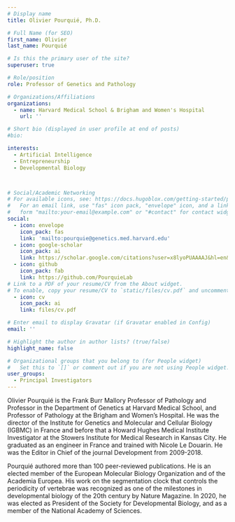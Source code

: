 ```yaml
---
# Display name
title: Olivier Pourquié, Ph.D.

# Full Name (for SEO)
first_name: Olivier
last_name: Pourquié

# Is this the primary user of the site?
superuser: true

# Role/position
role: Professor of Genetics and Pathology

# Organizations/Affiliations
organizations:
  - name: Harvard Medical School & Brigham and Women's Hospital
    url: ''

# Short bio (displayed in user profile at end of posts)
#bio: 

interests:
  - Artificial Intelligence
  - Entrepreneurship
  - Developmental Biology



# Social/Academic Networking
# For available icons, see: https://docs.hugoblox.com/getting-started/page-builder/#icons
#   For an email link, use "fas" icon pack, "envelope" icon, and a link in the
#   form "mailto:your-email@example.com" or "#contact" for contact widget.
social:
  - icon: envelope
    icon_pack: fas
    link: 'mailto:pourquie@genetics.med.harvard.edu'
  - icon: google-scholar
    icon_pack: ai
    link: https://scholar.google.com/citations?user=x8lyoPUAAAAJ&hl=en&oi=ao
  - icon: github
    icon_pack: fab
    link: https://github.com/PourquieLab
# Link to a PDF of your resume/CV from the About widget.
# To enable, copy your resume/CV to `static/files/cv.pdf` and uncomment the lines below.
  - icon: cv
    icon_pack: ai
    link: files/cv.pdf

# Enter email to display Gravatar (if Gravatar enabled in Config)
email: ''

# Highlight the author in author lists? (true/false)
highlight_name: false

# Organizational groups that you belong to (for People widget)
#   Set this to `[]` or comment out if you are not using People widget.
user_groups:
  - Principal Investigators
---
```


Olivier Pourquié is the Frank Burr Mallory Professor of Pathology and Professor in the Department of Genetics at Harvard Medical School, and Professor of Pathology at the Brigham and Women’s Hospital. He was the director of the Institute for Genetics and Molecular and Cellular Biology (IGBMC) in France and before that a Howard Hughes Medical Institute Investigator at the Stowers Institute for Medical Research in Kansas City. He graduated as an engineer in France and trained with Nicole Le Douarin. He was the Editor in Chief of the journal Development from 2009-2018.

Pourquié authored more than 100 peer-reviewed publications. He is an elected member of the European Molecular Biology Organization and of the Academia Europea. His work on the segmentation clock that controls the periodicity of vertebrae was recognized as one of the milestones in developmental biology of the 20th century by Nature Magazine. In 2020, he was elected as President of the Society for Developmental Biology, and as a member of the National Academy of Sciences.
